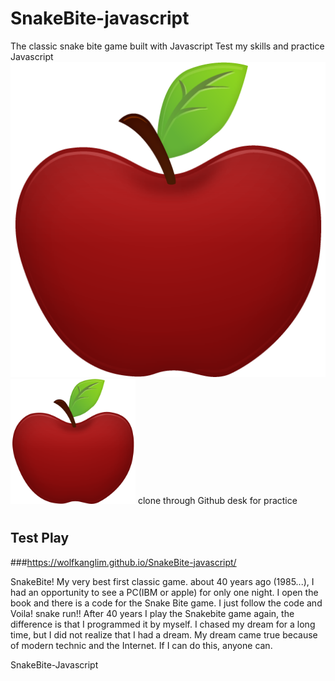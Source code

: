 # SnakeBite-javascript
The classic snake bite game built with Javascript
Test my skills and practice Javascript 
![](apple8.png)
<img src="apple8.png" width="200">
clone through Github desk for practice
#

## Test Play
###https://wolfkanglim.github.io/SnakeBite-javascript/

SnakeBite! My very best first classic game.
about 40 years ago (1985...), I had an opportunity to see a PC(IBM or apple) for only one night. I open the book and there is a code for the Snake Bite game. I just follow the code and Voila! snake run!!
After 40 years I play the Snakebite game again, the difference is that I programmed it by myself. I chased my dream for a long time, but I did not realize that I had a dream. My dream came true because of modern technic and the Internet. If I can do this, anyone can.

SnakeBite-Javascript
